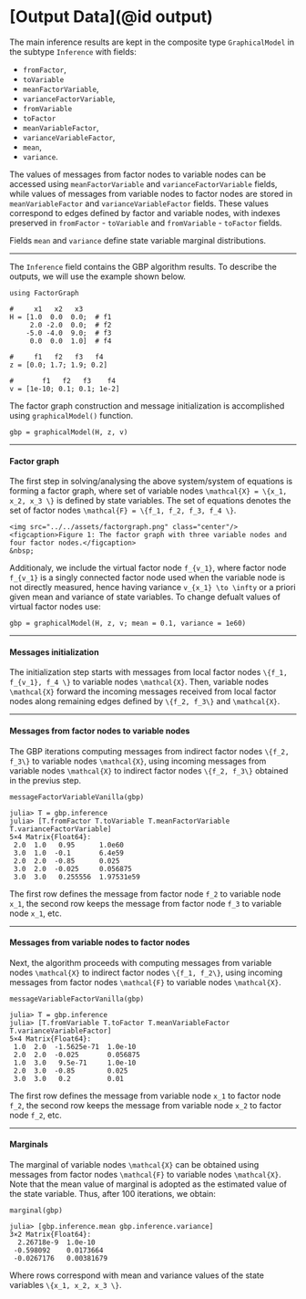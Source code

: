 # [Output Data](@id output)

The main inference results are kept in the composite type `GraphicalModel` in the subtype `Inference` with fields:
- `fromFactor`,
- `toVariable`
- `meanFactorVariable`,
- `varianceFactorVariable`,
- `fromVariable`
- `toFactor`
- `meanVariableFactor`,
- `varianceVariableFactor`,
- `mean`,
- `variance`.

The values of messages from factor nodes to variable nodes can be accessed using `meanFactorVariable` and `varianceFactorVariable` fields, while values of messages from variable nodes to factor nodes are stored in `meanVariableFactor` and `varianceVariableFactor` fields. These values correspond to edges defined by factor and variable nodes, with indexes preserved in `fromFactor` - `toVariable` and `fromVariable` - `toFactor` fields.

Fields `mean` and `variance` define state variable marginal distributions.

---

The `Inference` field contains the GBP algorithm results. To describe the outputs, we will use the example shown below.
```julia-repl
using FactorGraph

#     x1   x2   x3
H = [1.0  0.0  0.0;  # f1
     2.0 -2.0  0.0;  # f2
    -5.0 -4.0  9.0;  # f3
     0.0  0.0  1.0]  # f4

#     f1   f2   f3   f4
z = [0.0; 1.7; 1.9; 0.2]

#       f1   f2   f3    f4
v = [1e-10; 0.1; 0.1; 1e-2]
```
The factor graph construction and message initialization is accomplished using `graphicalModel()` function.
```julia-repl
gbp = graphicalModel(H, z, v)
```
---

#### Factor graph
The first step in solving/analysing the above system/system of equations is forming a factor graph, where set of variable nodes ``\mathcal{X} = \{x_1, x_2, x_3 \}`` is defined by state variables. The set of equations denotes the set of factor nodes ``\mathcal{F} = \{f_1, f_2, f_3, f_4 \}``.

```@raw html
<img src="../../assets/factorgraph.png" class="center"/>
<figcaption>Figure 1: The factor graph with three variable nodes and four factor nodes.</figcaption>
&nbsp;
```

Additionaly, we include the virtual factor node ``f_{v_1}``, where factor node ``f_{v_1}`` is a singly connected factor node used when the variable node is not directly measured, hence having variance ``v_{x_1} \to \infty`` or a priori given mean and variance of state variables. To change defualt values of virtual factor nodes use:
```julia-repl
gbp = graphicalModel(H, z, v; mean = 0.1, variance = 1e60)
```
---

#### Messages initialization
The initialization step starts with messages from local factor nodes ``\{f_1, f_{v_1}, f_4 \}`` to variable nodes ``\mathcal{X}``. Then, variable nodes ``\mathcal{X}`` forward the incoming messages received from local factor nodes along remaining edges defined by ``\{f_2, f_3\}`` and ``\mathcal{X}``.

---


#### Messages from factor nodes to variable nodes
The GBP iterations computing messages from indirect factor nodes ``\{f_2, f_3\}`` to variable nodes ``\mathcal{X}``, using incoming messages from variable nodes ``\mathcal{X}`` to indirect factor nodes ``\{f_2, f_3\}`` obtained in the previus step.
```julia-repl
messageFactorVariableVanilla(gbp)

julia> T = gbp.inference
julia> [T.fromFactor T.toVariable T.meanFactorVariable T.varianceFactorVariable]
5×4 Matrix{Float64}:
 2.0  1.0   0.95      1.0e60
 3.0  1.0  -0.1       6.4e59
 2.0  2.0  -0.85      0.025
 3.0  2.0  -0.025     0.056875
 3.0  3.0   0.255556  1.97531e59
```
The first row defines the message from factor node ``f_2`` to variable node ``x_1``, the second row keeps the message from factor node ``f_3`` to variable node ``x_1``, etc.

---

#### Messages from variable nodes to factor nodes
Next, the algorithm proceeds with computing messages from variable nodes ``\mathcal{X}`` to indirect factor nodes ``\{f_1, f_2\}``, using incoming messages from
factor nodes ``\mathcal{F}`` to variable nodes ``\mathcal{X}``.
```julia-repl
messageVariableFactorVanilla(gbp)

julia> T = gbp.inference
julia> [T.fromVariable T.toFactor T.meanVariableFactor T.varianceVariableFactor]
5×4 Matrix{Float64}:
 1.0  2.0  -1.5625e-71  1.0e-10
 2.0  2.0  -0.025       0.056875
 1.0  3.0   9.5e-71     1.0e-10
 2.0  3.0  -0.85        0.025
 3.0  3.0   0.2         0.01
```
The first row defines the message from variable node ``x_1`` to factor node ``f_2``, the second row keeps the message from variable node ``x_2`` to factor node ``f_2``, etc.

---

#### Marginals
The marginal of variable nodes ``\mathcal{X}`` can be obtained using messages from factor nodes ``\mathcal{F}`` to variable nodes ``\mathcal{X}``. Note that the mean value of marginal is adopted as the estimated value of the state variable. Thus, after 100 iterations, we obtain:
```julia-repl
marginal(gbp)

julia> [gbp.inference.mean gbp.inference.variance]
3×2 Matrix{Float64}:
  2.26718e-9  1.0e-10
 -0.598092    0.0173664
 -0.0267176   0.00381679
```
Where rows correspond with mean and variance values of the state variables ``\{x_1, x_2, x_3 \}``.